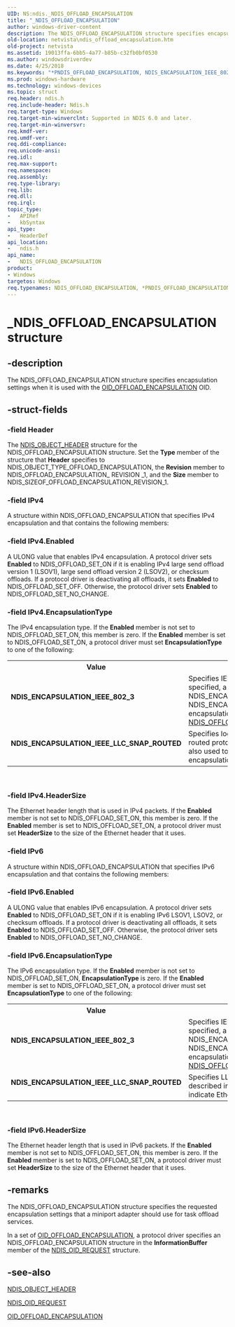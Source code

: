 ```yaml
---
UID: NS:ndis._NDIS_OFFLOAD_ENCAPSULATION
title: "_NDIS_OFFLOAD_ENCAPSULATION"
author: windows-driver-content
description: The NDIS_OFFLOAD_ENCAPSULATION structure specifies encapsulation settings when it is used with the OID_OFFLOAD_ENCAPSULATION OID.
old-location: netvista\ndis_offload_encapsulation.htm
old-project: netvista
ms.assetid: 19013ffa-6bb5-4a77-b85b-c32fb0bf0530
ms.author: windowsdriverdev
ms.date: 4/25/2018
ms.keywords: "*PNDIS_OFFLOAD_ENCAPSULATION, NDIS_ENCAPSULATION_IEEE_802_3, NDIS_ENCAPSULATION_IEEE_LLC_SNAP_ROUTED, NDIS_OFFLOAD_ENCAPSULATION, NDIS_OFFLOAD_ENCAPSULATION structure [Network Drivers Starting with Windows Vista], PNDIS_OFFLOAD_ENCAPSULATION, PNDIS_OFFLOAD_ENCAPSULATION structure pointer [Network Drivers Starting with Windows Vista], _NDIS_OFFLOAD_ENCAPSULATION, ndis/NDIS_OFFLOAD_ENCAPSULATION, ndis/PNDIS_OFFLOAD_ENCAPSULATION, netvista.ndis_offload_encapsulation, tcpip_offload_ref_d3154816-5813-4616-b17f-b76362d9a58f.xml"
ms.prod: windows-hardware
ms.technology: windows-devices
ms.topic: struct
req.header: ndis.h
req.include-header: Ndis.h
req.target-type: Windows
req.target-min-winverclnt: Supported in NDIS 6.0 and later.
req.target-min-winversvr: 
req.kmdf-ver: 
req.umdf-ver: 
req.ddi-compliance: 
req.unicode-ansi: 
req.idl: 
req.max-support: 
req.namespace: 
req.assembly: 
req.type-library: 
req.lib: 
req.dll: 
req.irql: 
topic_type:
-	APIRef
-	kbSyntax
api_type:
-	HeaderDef
api_location:
-	ndis.h
api_name:
-	NDIS_OFFLOAD_ENCAPSULATION
product:
- Windows
targetos: Windows
req.typenames: NDIS_OFFLOAD_ENCAPSULATION, *PNDIS_OFFLOAD_ENCAPSULATION
---
```


# _NDIS_OFFLOAD_ENCAPSULATION structure


## -description


The NDIS_OFFLOAD_ENCAPSULATION structure specifies encapsulation settings when it is used with the 
  <a href="https://msdn.microsoft.com/library/windows/hardware/ff569762">OID_OFFLOAD_ENCAPSULATION</a> OID.


## -struct-fields




### -field Header

The 
     <a href="https://msdn.microsoft.com/library/windows/hardware/ff566588">NDIS_OBJECT_HEADER</a> structure for the
     NDIS_OFFLOAD_ENCAPSULATION structure. Set the 
     <b>Type</b> member of the structure that 
     <b>Header</b> specifies to NDIS_OBJECT_TYPE_OFFLOAD_ENCAPSULATION, the 
     <b>Revision</b> member to NDIS_OFFLOAD_ENCAPSULATION_ REVISION _1, and the 
     <b>Size</b> member to NDIS_SIZEOF_OFFLOAD_ENCAPSULATION_REVISION_1.


### -field IPv4

A structure within NDIS_OFFLOAD_ENCAPSULATION that specifies IPv4 encapsulation and that contains
     the following members:
     


### -field IPv4.Enabled

A ULONG value that enables IPv4 encapsulation. A protocol driver sets 
       <b>Enabled</b> to NDIS_OFFLOAD_SET_ON if it is enabling IPv4 large send offload version 1 (LSOV1),
       large send offload version 2 (LSOV2), or checksum offloads. If a protocol driver is deactivating all offloads, it sets <b>Enabled</b> to NDIS_OFFLOAD_SET_OFF. Otherwise, the protocol driver sets 
       <b>Enabled</b> to NDIS_OFFLOAD_SET_NO_CHANGE.


### -field IPv4.EncapsulationType

The IPv4 encapsulation type. If the 
       <b>Enabled</b> member is not set to NDIS_OFFLOAD_SET_ON, this member is zero. If the 
       <b>Enabled</b> member is set to NDIS_OFFLOAD_SET_ON, a protocol driver must set 
       <b>EncapsulationType</b> to one of the following:
       

<table>
<tr>
<th>Value</th>
<th>Meaning</th>
</tr>
<tr>
<td width="40%"><a id="NDIS_ENCAPSULATION_IEEE_802_3"></a><a id="ndis_encapsulation_ieee_802_3"></a><dl>
<dt><b>NDIS_ENCAPSULATION_IEEE_802_3</b></dt>
</dl>
</td>
<td width="60%">
Specifies IEEE 802.3 encapsulation. When this value is specified, a miniport driver should also use NDIS_ENCAPSULATION_IEEE_802_3_P_AND_Q or NDIS_ENCAPSULATION_IEEE_802_3_P_AND_Q_IN_OOB encapsulation where applicable. See documentation for <a href="https://msdn.microsoft.com/library/windows/hardware/ff566599">NDIS_OFFLOAD</a> for more information.


</td>
</tr>
<tr>
<td width="40%"><a id="NDIS_ENCAPSULATION_IEEE_LLC_SNAP_ROUTED"></a><a id="ndis_encapsulation_ieee_llc_snap_routed"></a><dl>
<dt><b>NDIS_ENCAPSULATION_IEEE_LLC_SNAP_ROUTED</b></dt>
</dl>
</td>
<td width="60%">
Specifies logical link control (LLC) encapsulation for routed protocols, as described in RFC
         1483. This flag is also used to indicate Ethernet LLC/SNAP encapsulation.

</td>
</tr>
</table>
 


### -field IPv4.HeaderSize

The Ethernet header length that is used in IPv4 packets. If the 
       <b>Enabled</b> member is not set to NDIS_OFFLOAD_SET_ON, this member is zero. If the 
       <b>Enabled</b> member is set to NDIS_OFFLOAD_SET_ON, a protocol driver must set 
       <b>HeaderSize</b> to the size of the Ethernet header that it uses.


### -field IPv6

A structure within NDIS_OFFLOAD_ENCAPSULATION that specifies IPv6 encapsulation and that contains
     the following members:
     


### -field IPv6.Enabled

A ULONG value that enables IPv6 encapsulation. A protocol driver sets 
       <b>Enabled</b> to NDIS_OFFLOAD_SET_ON if it is enabling IPv6 LSOV1, LSOV2, or checksum offloads.
       If a protocol driver is deactivating all offloads, it sets <b>Enabled</b> to NDIS_OFFLOAD_SET_OFF. Otherwise, the protocol driver sets 
       <b>Enabled</b> to NDIS_OFFLOAD_SET_NO_CHANGE.


### -field IPv6.EncapsulationType

The IPv6 encapsulation type. If the 
       <b>Enabled</b> member is not set to NDIS_OFFLOAD_SET_ON, 
       <b>EncapsulationType</b> is zero. If the 
       <b>Enabled</b> member is set to NDIS_OFFLOAD_SET_ON, a protocol driver must set 
       <b>EncapsulationType</b> to one of the following:
       

<table>
<tr>
<th>Value</th>
<th>Meaning</th>
</tr>
<tr>
<td width="40%"><a id="NDIS_ENCAPSULATION_IEEE_802_3"></a><a id="ndis_encapsulation_ieee_802_3"></a><dl>
<dt><b>NDIS_ENCAPSULATION_IEEE_802_3</b></dt>
</dl>
</td>
<td width="60%">
Specifies IEEE 802.3 encapsulation. When this value is specified, a miniport driver should also use NDIS_ENCAPSULATION_IEEE_802_3_P_AND_Q or NDIS_ENCAPSULATION_IEEE_802_3_P_AND_Q_IN_OOB encapsulation where applicable. See documentation for <a href="https://msdn.microsoft.com/library/windows/hardware/ff566599">NDIS_OFFLOAD</a> for more information.


</td>
</tr>
<tr>
<td width="40%"><a id="NDIS_ENCAPSULATION_IEEE_LLC_SNAP_ROUTED"></a><a id="ndis_encapsulation_ieee_llc_snap_routed"></a><dl>
<dt><b>NDIS_ENCAPSULATION_IEEE_LLC_SNAP_ROUTED</b></dt>
</dl>
</td>
<td width="60%">
Specifies LLC encapsulation for routed protocols, as described in RFC 1483. This flag is also
         used to indicate Ethernet LLC/SNAP encapsulation.

</td>
</tr>
</table>
 


### -field IPv6.HeaderSize

The Ethernet header length that is used in IPv6 packets. If the 
       <b>Enabled</b> member is not set to NDIS_OFFLOAD_SET_ON, this member is zero. If the 
       <b>Enabled</b> member is set to NDIS_OFFLOAD_SET_ON, a protocol driver must set 
       <b>HeaderSize</b> to the size of the Ethernet header that it uses.


## -remarks



The NDIS_OFFLOAD_ENCAPSULATION structure specifies the requested encapsulation settings that a
    miniport adapter should use for task offload services.

In a set of 
    <a href="https://msdn.microsoft.com/library/windows/hardware/ff569762">OID_OFFLOAD_ENCAPSULATION</a>, a
    protocol driver specifies an NDIS_OFFLOAD_ENCAPSULATION structure in the 
    <b>InformationBuffer</b> member of the 
    <a href="https://msdn.microsoft.com/library/windows/hardware/ff566710">NDIS_OID_REQUEST</a> structure.




## -see-also




<a href="https://msdn.microsoft.com/library/windows/hardware/ff566588">NDIS_OBJECT_HEADER</a>



<a href="https://msdn.microsoft.com/library/windows/hardware/ff566710">NDIS_OID_REQUEST</a>



<a href="https://msdn.microsoft.com/library/windows/hardware/ff569762">OID_OFFLOAD_ENCAPSULATION</a>
 

 

